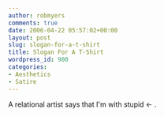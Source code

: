 ```yaml
---
author: robmyers
comments: true
date: 2006-04-22 05:57:02+00:00
layout: post
slug: slogan-for-a-t-shirt
title: Slogan For A T-Shirt
wordpress_id: 900
categories:
- Aesthetics
- Satire
---
```


A relational artist says that I'm with stupid <- .  



